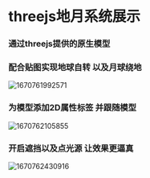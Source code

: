 # threejs地月系统展示
### 通过threejs提供的原生模型 
### 配合贴图实现地球自转 以及月球绕地
![1670761992571](https://user-images.githubusercontent.com/101321825/206903775-64f87427-f439-464e-986d-6bf876ce290d.png)<br>
### 为模型添加2D属性标签 并跟随模型
![1670762105855](https://user-images.githubusercontent.com/101321825/206903889-ce907eb2-849c-4aa8-bc7d-28a7cdacb69c.png)<br>
### 开启遮挡以及点光源 让效果更逼真
![1670762430916](https://user-images.githubusercontent.com/101321825/206904395-d3519067-9a1e-44cb-8bcd-7ccc90839e60.png)<br>
